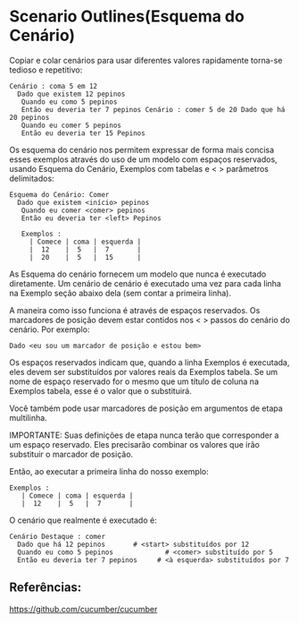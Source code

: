 # Scenario Outlines(Esquema do Cenário)

Copiar e colar cenários para usar diferentes valores rapidamente torna-se tedioso e repetitivo:

```
Cenário : coma 5 em 12 
  Dado que existem 12 pepinos
   Quando eu como 5 pepinos
   Então eu deveria ter 7 pepinos Cenário : comer 5 de 20 Dado que há 20 pepinos
   Quando eu comer 5 pepinos
   Então eu deveria ter 15 Pepinos
```

Os esquema do cenário nos permitem expressar de forma mais concisa esses exemplos através do uso de um modelo com espaços reservados, usando Esquema do Cenário, Exemplos com tabelas e < > parâmetros delimitados:

```
Esquema do Cenário: Comer 
  Dado que existem <início> pepinos
   Quando eu comer <comer> pepinos
   Então eu deveria ter <left> Pepinos 
   
   Exemplos :
     | Comece | coma | esquerda |
     |  12    |  5   |  7       | 
     |  20    |  5   |  15      |
```

As Esquema do cenário fornecem um modelo que nunca é executado diretamente. Um cenário de cenário é executado uma vez para cada linha na Exemplo seção abaixo dela (sem contar a primeira linha).

A maneira como isso funciona é através de espaços reservados. Os marcadores de posição devem estar contidos nos < > passos do cenário do cenário. 
Por exemplo:

```
Dado <eu sou um marcador de posição e estou bem>
```

Os espaços reservados indicam que, quando a linha Exemplos é executada, eles devem ser substituídos por valores reais da Exemplos tabela. Se um nome de espaço reservado for o mesmo que um título de coluna na Exemplos tabela, esse é o valor que o substituirá.

Você também pode usar marcadores de posição em argumentos de etapa multilinha.

IMPORTANTE: Suas definições de etapa nunca terão que corresponder a um espaço reservado. Eles precisarão combinar os valores que irão substituir o marcador de posição.

Então, ao executar a primeira linha do nosso exemplo:

```
Exemplos :
   | Comece | coma | esquerda | 
   |  12    |  5   |  7       |
```

O cenário que realmente é executado é:

```
Cenário Destaque : comer 
  Dado que há 12 pepinos       # <start> substituídos por 12 
  Quando eu como 5 pepinos             # <comer> substituído por 5 
  Então eu deveria ter 7 pepinos     # <à esquerda> substituídos por 7
  ```
  
## Referências:
	
https://github.com/cucumber/cucumber